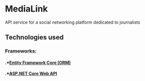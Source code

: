 # MediaLink
API service for a social networking platform dedicated to journalists 
## Technologies used
### Frameworks:
#### .*[Entity Framework Core (ORM)](https://github.com/dotnet/efcore.git)
#### .*[ASP.NET Core Web API](https://github.com/dotnet/aspnetcore.git)
